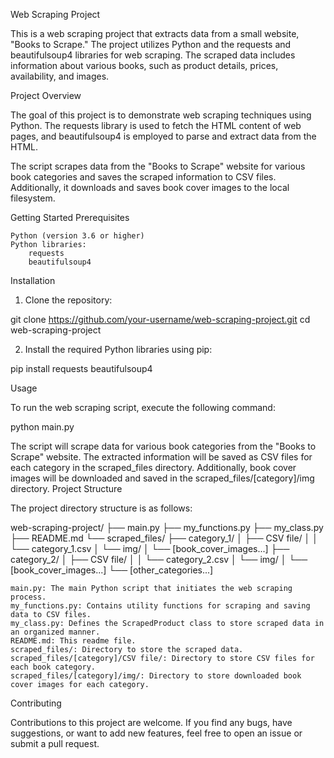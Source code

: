 Web Scraping Project

This is a web scraping project that extracts data from a small website, "Books to Scrape." The project utilizes Python and the requests and beautifulsoup4 libraries for web scraping. The scraped data includes information about various books, such as product details, prices, availability, and images.

Project Overview

The goal of this project is to demonstrate web scraping techniques using Python. The requests library is used to fetch the HTML content of web pages, and beautifulsoup4 is employed to parse and extract data from the HTML.

The script scrapes data from the "Books to Scrape" website for various book categories and saves the scraped information to CSV files. Additionally, it downloads and saves book cover images to the local filesystem.

Getting Started
Prerequisites

    Python (version 3.6 or higher)
    Python libraries:
        requests
        beautifulsoup4

Installation

1. Clone the repository:

git clone https://github.com/your-username/web-scraping-project.git
cd web-scraping-project

2. Install the required Python libraries using pip:

pip install requests beautifulsoup4

Usage

To run the web scraping script, execute the following command:

python main.py

The script will scrape data for various book categories from the "Books to Scrape" website. The extracted information will be saved as CSV files for each category in the scraped_files directory. Additionally, book cover images will be downloaded and saved in the scraped_files/[category]/img directory.
Project Structure

The project directory structure is as follows:

web-scraping-project/
  ├── main.py
  ├── my_functions.py
  ├── my_class.py
  ├── README.md
  └── scraped_files/
      ├── category_1/
      │   ├── CSV file/
      │   │   └── category_1.csv
      │   └── img/
      │       └── [book_cover_images...]
      ├── category_2/
      │   ├── CSV file/
      │   │   └── category_2.csv
      │   └── img/
      │       └── [book_cover_images...]
      └── [other_categories...]

    main.py: The main Python script that initiates the web scraping process.
    my_functions.py: Contains utility functions for scraping and saving data to CSV files.
    my_class.py: Defines the ScrapedProduct class to store scraped data in an organized manner.
    README.md: This readme file.
    scraped_files/: Directory to store the scraped data.
    scraped_files/[category]/CSV file/: Directory to store CSV files for each book category.
    scraped_files/[category]/img/: Directory to store downloaded book cover images for each category.

Contributing

Contributions to this project are welcome. If you find any bugs, have suggestions, or want to add new features, feel free to open an issue or submit a pull request.